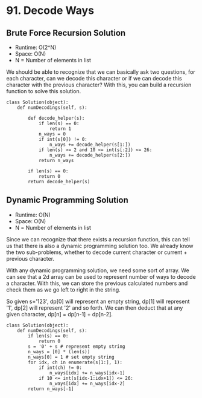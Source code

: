 # 91. Decode Ways

## Brute Force Recursion Solution

- Runtime: O(2^N)
- Space: O(N)
- N = Number of elements in list

We should be able to recognize that we can basically ask two questions, for each character, can we decode this character or if we can decode this character with the previous character?
With this, you can build a recursion function to solve this solution.

```
class Solution(object):
    def numDecodings(self, s):
        
        def decode_helper(s):
            if len(s) == 0:
                return 1
            n_ways = 0
            if int(s[0]) != 0:
                n_ways += decode_helper(s[1:])
            if len(s) >= 2 and 10 <= int(s[:2]) <= 26:
                n_ways += decode_helper(s[2:])
            return n_ways
            
        if len(s) == 0:
            return 0
        return decode_helper(s)
```

## Dynamic Programming Solution

- Runtime: O(N)
- Space: O(N)
- N = Number of elements in list

Since we can recognize that there exists a recursion function, this can tell us that there is also a dynamic programming solution too.
We already know the two sub-problems, whether to decode current character or current + previous character.

With any dynamic programming solution, we need some sort of array.
We can see that a 2d array can be used to represent number of ways to decode a character.
With this, we can store the previous calculated numbers and check them as we go left to right in the string.

So given s='123', dp[0] will represent an empty string, dp[1] will represent '1', dp[2] will represent '2' and so forth.
We can then deduct that at any given character, dp[n] = dp[n-1] + dp[n-2].

```
class Solution(object):
    def numDecodings(self, s):
        if len(s) == 0:
            return 0
        s = '0' + s # represent empty string
        n_ways = [0] * (len(s))
        n_ways[0] = 1 # set empty string
        for idx, ch in enumerate(s[1:], 1):
            if int(ch) != 0:
                n_ways[idx] += n_ways[idx-1]
            if 10 <= int(s[idx-1:idx+1]) <= 26:
                n_ways[idx] += n_ways[idx-2]
        return n_ways[-1]
```
